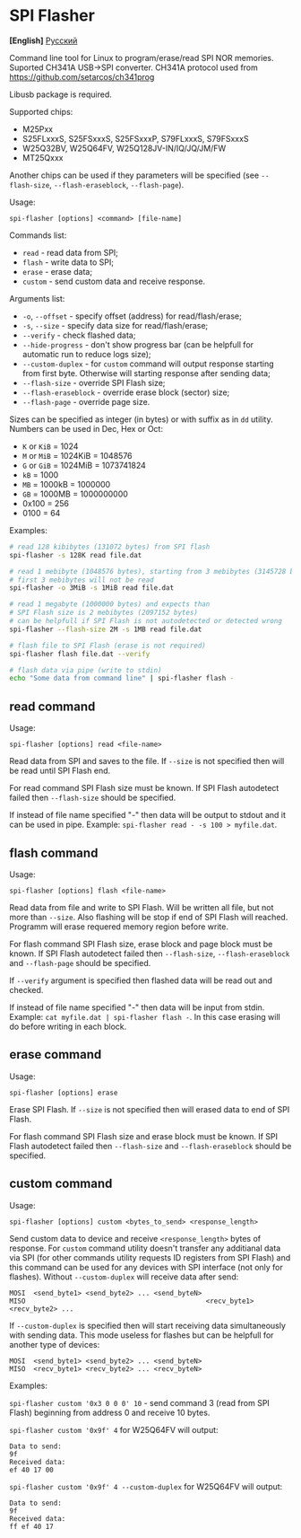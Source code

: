 # SPI Flasher

**[English]** [Русский](README-ru.md)

Command line tool for Linux to program/erase/read SPI NOR memories.
Suported CH341A USB->SPI converter. CH341A protocol used
from https://github.com/setarcos/ch341prog

Libusb package is required.

Supported chips:

- M25Pxx
- S25FLxxxS, S25FSxxxS, S25FSxxxP, S79FLxxxS, S79FSxxxS
- W25Q32BV, W25Q64FV, W25Q128JV-IN/IQ/JQ/JM/FW
- MT25Qxxx

Another chips can be used if they parameters will be specified (see `--flash-size`,
`--flash-eraseblock`, `--flash-page`).

Usage:

```
spi-flasher [options] <command> [file-name]
```

Commands list:

- `read` - read data from SPI;
- `flash` - write data to SPI;
- `erase` - erase data;
- `custom` - send custom data and receive response.

Arguments list:

- `-o`, `--offset` - specify offset (address) for read/flash/erase;
- `-s`, `--size` - specify data size for read/flash/erase;
- `--verify` - check flashed data;
- `--hide-progress` - don't show progress bar (can be helpfull for automatic run to reduce
  logs size);
- `--custom-duplex` - for `custom` command will output response starting from first byte.
  Otherwise will starting response after sending data;
- `--flash-size` - override SPI Flash size;
- `--flash-eraseblock` - override erase block (sector) size;
- `--flash-page` - override page size.

Sizes can be specified as integer (in bytes) or with suffix as in `dd` utility.
Numbers can be used in Dec, Hex or Oct:

- `K` or `KiB` = 1024
- `M` or `MiB` = 1024KiB = 1048576
- `G` or `GiB` = 1024MiB = 1073741824
- `kB` = 1000
- `MB` = 1000kB = 1000000
- `GB` = 1000MB = 1000000000
- 0x100 = 256
- 0100 = 64

Examples:

```bash
# read 128 kibibytes (131072 bytes) from SPI flash
spi-flasher -s 128K read file.dat

# read 1 mebibyte (1048576 bytes), starting from 3 mebibytes (3145728 bytes)
# first 3 mebibytes will not be read
spi-flasher -o 3MiB -s 1MiB read file.dat

# read 1 megabyte (1000000 bytes) and expects than
# SPI Flash size is 2 mebibytes (2097152 bytes)
# can be helpfull if SPI Flash is not autodetected or detected wrong
spi-flasher --flash-size 2M -s 1MB read file.dat

# flash file to SPI Flash (erase is not required)
spi-flasher flash file.dat --verify

# flash data via pipe (write to stdin)
echo "Some data from command line" | spi-flasher flash -
```

## read command

Usage:

```
spi-flasher [options] read <file-name>
```

Read data from SPI and saves to the file. If `--size` is not specified then will be read until
SPI Flash end.

For read command SPI Flash size must be known. If SPI Flash autodetect failed
then `--flash-size` should be specified.

If instead of file name specified "-" then data will be output to stdout and it can be used
in pipe. Example: `spi-flasher read - -s 100 > myfile.dat`.

## flash command

Usage:

```
spi-flasher [options] flash <file-name>
```

Read data from file and write to SPI Flash. Will be written all file, but not more than `--size`.
Also flashing will be stop if end of SPI Flash will reached.
Programm will erase requered memory region before write.

For flash command SPI Flash size, erase block and page block must be known. If SPI Flash autodetect
failed then `--flash-size`, `--flash-eraseblock` and `--flash-page` should be specified.

If `--verify` argument is specified then flashed data will be read out and checked.

If instead of file name specified "-" then data will be input from stdin.
Example: `cat myfile.dat | spi-flasher flash -`. In this case erasing will do before writing
in each block.

## erase command

Usage:

```
spi-flasher [options] erase
```

Erase SPI Flash. If `--size` is not specified then will erased data to end of SPI Flash.

For flash command SPI Flash size and erase block must be known. If SPI Flash autodetect
failed then `--flash-size` and `--flash-eraseblock` should be specified.

## custom command

Usage:

```
spi-flasher [options] custom <bytes_to_send> <response_length>
```

Send custom data to device and receive `<response_length>` bytes of response.
For `custom` command utility doesn't transfer any additianal data via SPI (for other commands
utility requests ID registers from SPI Flash) and this command can be used for any devices
with SPI interface (not only for flashes).
Without `--custom-duplex` will receive data after send:

```
MOSI  <send_byte1> <send_byte2> ... <send_byteN>
MISO                                             <recv_byte1> <recv_byte2> ...
```

If `--custom-duplex` is specified then will start receiving data simultaneously with sending data.
This mode useless for flashes but can be helpfull for another type of devices:

```
MOSI  <send_byte1> <send_byte2> ... <send_byteN>
MISO  <recv_byte1> <recv_byte2> ... <recv_byteN>
```

Examples:

`spi-flasher custom '0x3 0 0 0' 10` - send command 3 (read from SPI Flash) beginning from
address 0 and receive 10 bytes.

`spi-flasher custom '0x9f' 4` for W25Q64FV will output:
```
Data to send:
9f
Received data:
ef 40 17 00
```

`spi-flasher custom '0x9f' 4 --custom-duplex` for W25Q64FV will output:
```
Data to send:
9f
Received data:
ff ef 40 17
```
